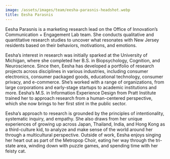 ```yaml
---
image: /assets/images/team/eesha-parasnis-headshot.webp
title: Eesha Parasnis
---
```


Eesha Parasnis is a marketing research lead on the Office of Innovation’s Communication + Engagement Lab team. She conducts qualitative and quantitative research studies to uncover what resonates with New Jersey residents based on their behaviors, motivations, and emotions.

Eesha’s interest in research was initially sparked at the University of Michigan, where she completed her B.S. in Biopsychology, Cognition, and Neuroscience. Since then, Eesha has developed a portfolio of research projects across disciplines in various industries, including consumer electronics, consumer packaged goods, educational technology, consumer privacy, and e-commerce. She’s worked with a range of organizations, from large corporations and early-stage startups to academic institutions and more. Eesha’s M.S. in Information Experience Design from Pratt Institute trained her to approach research from a human-centered perspective, which she now brings to her first stint in the public sector.

Eesha’s approach to research is grounded by the principles of intentionality, systematic inquiry, and empathy. She also draws from her unique experiences of growing up across Japan, Thailand, India, and Hong Kong as a third-culture kid, to analyze and make sense of the world around her through a multicultural perspective. Outside of work, Eesha enjoys singing her heart out as part of the Metropop Choir, eating her way through the tri-state area, winding down with puzzle games, and spending time with her feisty cat.
